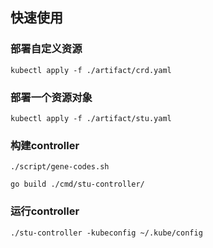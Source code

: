 
## 快速使用

### 部署自定义资源

```shell script
kubectl apply -f ./artifact/crd.yaml
```

### 部署一个资源对象

```shell script
kubectl apply -f ./artifact/stu.yaml
```

### 构建controller

```shell script
./script/gene-codes.sh

go build ./cmd/stu-controller/
```

### 运行controller

```shell script
./stu-controller -kubeconfig ~/.kube/config
```
